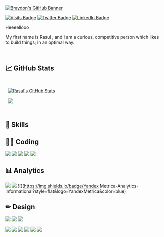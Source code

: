 [![Braydon's GitHub Banner](./assets/GitHubHeader.png)](https://braydoncoyer.dev)

[![Visits Badge](https://badges.pufler.dev/visits/rasulbc/rasulbc)](https:briddgy.com)
[![Twitter Badge](https://img.shields.io/badge/Twitter-Profile-informational?style=flat&logo=twitter&logoColor=white&color=1CA2F1)](https://twitter.com/bcrasul)
[![LinkedIn Badge](https://img.shields.io/badge/LinkedIn-Profile-informational?style=flat&logo=linkedin&logoColor=white&color=0D76A8)](https://www.linkedin.com/in/rasulbc/)

Heeeellooo

My first name is Rasul , and I am a curious, competitive person which likes to build things; In an optimal way.




<br>

## &#x1f4c8; GitHub Stats

<br>
<a href="https://github.com/rasulbc">
  <img align="center" style="margin:0.5rem" src="https://github-readme-stats.vercel.app/api?username=rasulbc&show_icons=true&line_height=27&count_private=true&title_color=ffffff&text_color=c9cacc&icon_color=4AB097&bg_color=1A2B34" alt="Rasul's GitHub Stats" />
</a>

<br>

<a href="https://github.com/rasulbc">
  <img align="center" style="margin:0.5rem" src="https://github-readme-stats.vercel.app/api/top-langs/?username=rasulbc&hide=html,css&title_color=ffffff&text_color=c9cacc&icon_color=4AB197&bg_color=1A2B34" />
</a>


<br>
<br>

## 💼 Skills


## 👨‍💻 Coding

![](https://img.shields.io/badge/Flutter-Coding-informational?style=social&logo=flutter)
![](https://img.shields.io/badge/Dart-Coding-informational?style=social&logo=dart)
![](https://img.shields.io/badge/Java-Coding-informational?style=social&logo=dart)
![](https://img.shields.io/badge/Python-Coding-informational?style=social&logo=dart)
![](https://img.shields.io/badge/C++-Coding-informational?style=social&logo=dart)

## 📊 Analytics
![](https://img.shields.io/badge/GA4-Analytics-informational?style=flat&logo=GoogleAnalytics&color=blue)
![](https://img.shields.io/badge/GTM-Analytics-informational?style=flat&logo=GoogleTagManager&color=blue)
![](https://img.shields.io/badge/Yandex Metrica-Analytics-informational?style=flat&logo=YandexMetrica&color=blue)

## ✏ Design
![](https://img.shields.io/badge/Figma-Design-informational?style=flat&logo=Figma&color=white)
![](https://img.shields.io/badge/AdobeXD-Design-informational?style=flat&logo=AdobeXD&color=white)
![](https://img.shields.io/badge/Canva-Design-informational?style=flat&logo=Canva&color=white)

![](https://img.shields.io/badge/Tools-Photoshop-informational?style=flat&logo=Adobe-Photoshop&logoColor=white&color=4AB197)
![](https://img.shields.io/badge/Tools-Illustrator-informational?style=flat&logo=Adobe-Illustrator&logoColor=white&color=4AB197)
![](https://img.shields.io/badge/Tools-AdobeXD-informational?style=flat&logo=Adobe-XD&logoColor=white&color=4AB197)
![](https://img.shields.io/badge/Tools-GitHub-informational?style=flat&logo=GitHub&logoColor=white&color=4AB197)
![](https://img.shields.io/badge/Tools-GitLab-informational?style=flat&logo=GitLab&logoColor=white&color=4AB197)
![](https://img.shields.io/badge/Tools-Jira-informational?style=flat&logo=Jira-Software&logoColor=white&color=4AB197)

</details>

<br>
